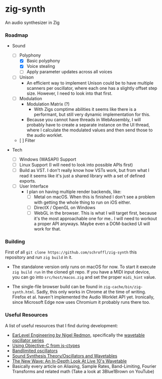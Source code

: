 # zig-synth
An audio synthesizer in Zig

### Roadmap
- Sound
    - [ ] Polyphony
        - [x] Basic polyphony
        - [x] Voice stealing
        - [ ] Apply parameter updates across all voices
    - [ ] Unison
        - An efficient way to implement Unison could be to have multiple scanners per oscillator,
          where each one has a slightly offset step size. However, I need to look into that first.
    - [ ] Modulation
        - Modulation Matrix (?)
            - With Zigs comptime abilities it seems like there is a performant, but still very
              dynamic implementation for this.
        - Because you cannot have threads in WebAssembly, I will probably have to create a separate instance
          on the UI thread, where I calculate the modulated values and then send those to the audio worklet.
    - [ ] Filter

- Tech
    - [ ] Windows (WASAPI) Support
    - [ ] Linux Support (I will need to look into possible APIs first)
    - [ ] Build as VST. I don't really know how VSTs work, but from what I read it seems like it's just a shared library
          with a set of defined exports.
    - [ ] User Interface
        - I plan on having multiple render backends, like:
            - [ ] Metal on macOS. When this is finished I don't see a problem with getting the whole thing to run on iOS either.
            - [ ] DirectX / OpenGL on Windows
            - [ ] WebGL in the browser. This is what I will target first, because it's the most approachable one for me..
                  I will need to workout a proper API anyways. Maybe even a DOM-backed UI will work for that.

### Building
First of all `git clone https://github.com/schroffl/zig-synth` this repository and run `zig build` in it.

- The standalone version only runs on macOS for now. To start it execute `zig build run` in the cloned git repo.
  If you have a MIDI input device, you can go into `src/host/macos.zig` and set the proper `midi_hint` value.

- The single-file browser build can be found in `zig-cache/bin/zig-synth.html`.
  Sadly, this only works in Chrome at the time of writing. Firefox et al. haven't implemented the
  Audio Worklet API yet. Ironically, since Microsoft Edge now uses Chromium it probably runs there too.

### Useful Resources
A list of useful resources that I find during development:

 * [EarLevel Engineering by Nigel Redmon](https://www.earlevel.com/main/), specifically the [wavetable oscillator series](https://www.earlevel.com/main/2012/05/03/a-wavetable-oscillator%e2%80%94introduction/)
 * [Using Objective-C from js-ctypes](https://developer.mozilla.org/en-US/docs/Mozilla/js-ctypes/Examples/Using_Objective-C_from_js-ctypes)
 * [Bandlimited oscillators](https://hackaday.io/project/157580-hgsynth/log/145886-bandlimited-oscillators)
 * [Sound Synthesis Theory/Oscillators and Wavetables](https://en.wikibooks.org/wiki/Sound_Synthesis_Theory/Oscillators_and_Wavetables)
 * [The New Wave: An In-Depth Look At Live 10's Wavetable](https://www.ableton.com/en/blog/new-wave-depth-look-wavetable/)
 * Basically every article on Aliasing, Sample Rates, Band-Limiting, Fourier Transforms and related math (Take a look at 3Blue1Brown on YouTube)
